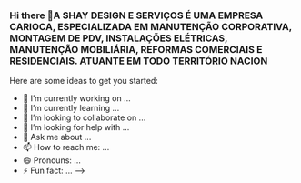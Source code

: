 ### Hi there 👋A SHAY DESIGN E SERVIÇOS É UMA EMPRESA CARIOCA, ESPECIALIZADA EM MANUTENÇÃO CORPORATIVA, MONTAGEM DE PDV, INSTALAÇÕES ELÉTRICAS, MANUTENÇÃO MOBILIÁRIA, REFORMAS COMERCIAIS E RESIDENCIAIS. ATUANTE EM TODO TERRITÓRIO NACION


Here are some ideas to get you started:

- 🔭 I’m currently working on ...
- 🌱 I’m currently learning ...
- 👯 I’m looking to collaborate on ...
- 🤔 I’m looking for help with ...
- 💬 Ask me about ...
- 📫 How to reach me: ...
- 😄 Pronouns: ...
- ⚡ Fun fact: ...
-->
